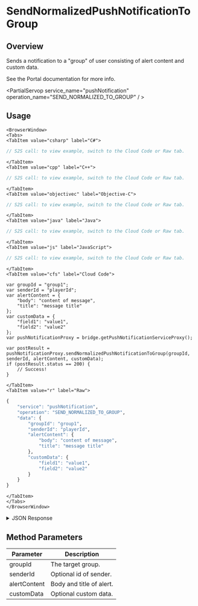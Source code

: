 # SendNormalizedPushNotificationToGroup
## Overview
Sends a notification to a "group" of user consisting of alert content and custom data.

See the Portal documentation for more info.

<PartialServop service_name="pushNotification" operation_name="SEND_NORMALIZED_TO_GROUP" / >

## Usage

```mdx-code-block
<BrowserWindow>
<Tabs>
<TabItem value="csharp" label="C#">
```

```csharp
// S2S call: to view example, switch to the Cloud Code or Raw tab.
```

```mdx-code-block
</TabItem>
<TabItem value="cpp" label="C++">
```

```cpp
// S2S call: to view example, switch to the Cloud Code or Raw tab.
```

```mdx-code-block
</TabItem>
<TabItem value="objectivec" label="Objective-C">
```

```objectivec
// S2S call: to view example, switch to the Cloud Code or Raw tab.
```

```mdx-code-block
</TabItem>
<TabItem value="java" label="Java">
```

```java
// S2S call: to view example, switch to the Cloud Code or Raw tab.
```

```mdx-code-block
</TabItem>
<TabItem value="js" label="JavaScript">
```

```javascript
// S2S call: to view example, switch to the Cloud Code or Raw tab.
```

```mdx-code-block
</TabItem>
<TabItem value="cfs" label="Cloud Code">
```

```cfscript
var groupId = "group1";
var senderId = "playerId";
var alertContent = {
	"body": "content of message",
	"title": "message title"
};
var customData = {
	"field1": "value1",
	"field2": "value2"
};
var pushNotificationProxy = bridge.getPushNotificationServiceProxy();

var postResult = pushNotificationProxy.sendNormalizedPushNotificationToGroup(groupId, senderId, alertContent, customData);
if (postResult.status == 200) {
    // Success!
}
```

```mdx-code-block
</TabItem>
<TabItem value="r" label="Raw">
```

```r
{
	"service": "pushNotification",
	"operation": "SEND_NORMALIZED_TO_GROUP",
	"data": {
		"groupId": "group1",
		"senderId": "playerId",
		"alertContent": {
			"body": "content of message",
			"title": "message title"
		},
		"customData": {
			"field1": "value1",
			"field2": "value2"
		}
	}
}
```

```mdx-code-block
</TabItem>
</Tabs>
</BrowserWindow>
```

<details>
<summary>JSON Response</summary>

```json
{
    "packetId": 1,
    "messageResponses": [
        {
            "status": 200,
            "data": null
        }
    ]
}
```
</details>

## Method Parameters
Parameter | Description
--------- | -----------
groupId | The target group. 
senderId | Optional id of sender. 
alertContent | Body and title of alert. 
customData | Optional custom data. 


